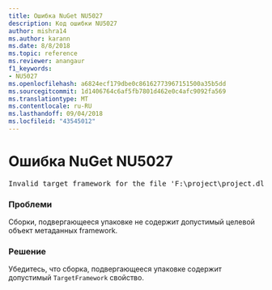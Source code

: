 ```yaml
---
title: Ошибка NuGet NU5027
description: Код ошибки NU5027
author: mishra14
ms.author: karann
ms.date: 8/8/2018
ms.topic: reference
ms.reviewer: anangaur
f1_keywords:
- NU5027
ms.openlocfilehash: a6824ecf179dbe0c86162773967151500a35b5dd
ms.sourcegitcommit: 1d1406764c6af5fb7801d462e0c4afc9092fa569
ms.translationtype: MT
ms.contentlocale: ru-RU
ms.lasthandoff: 09/04/2018
ms.locfileid: "43545012"
---
```

# <a name="nuget-error-nu5027"></a>Ошибка NuGet NU5027
<pre>Invalid target framework for the file 'F:\project\project.dll'.</pre>

### <a name="issue"></a>Проблеми

Сборки, подвергающееся упаковке не содержит допустимый целевой объект метаданных framework.


### <a name="solution"></a>Решение

Убедитесь, что сборка, подвергающееся упаковке содержит допустимый `TargetFramework` свойство.

